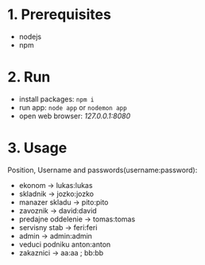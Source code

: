 # 1. Prerequisites
 - nodejs
 - npm
# 2. Run
 - install packages: ```npm i```
 - run app: ```node app``` or ```nodemon app```
 - open web browser: *127.0.0.1:8080*
# 3. Usage
 Position, Username and passwords(username:password):
 - ekonom -> lukas:lukas
 - skladnik -> jozko:jozko
 - manazer skladu -> pito:pito
 - zavoznik -> david:david
 - predajne oddelenie -> tomas:tomas
 - servisny stab -> feri:feri
 - admin -> admin:admin
 - veduci podniku anton:anton
 - zakaznici -> aa:aa ; bb:bb
